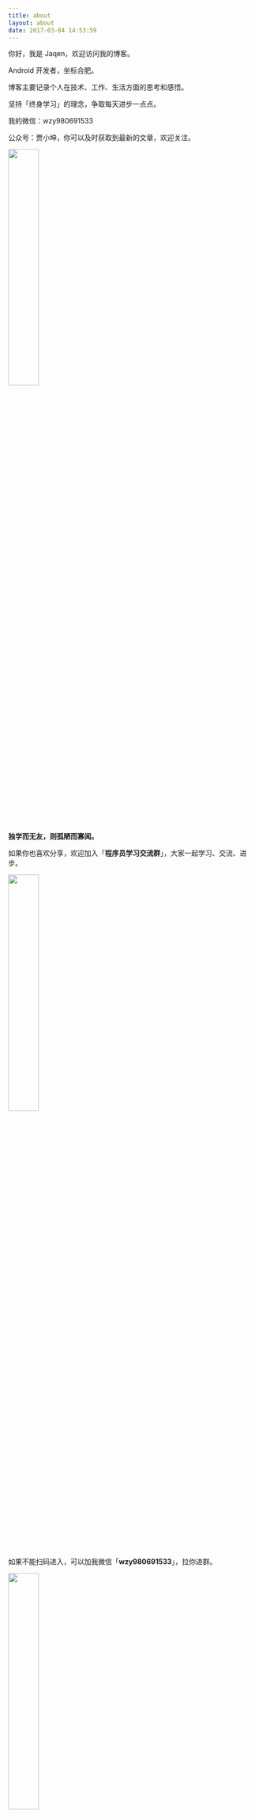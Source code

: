 ```yaml
---
title: about
layout: about
date: 2017-03-04 14:53:59
---
```


你好，我是 Jaqen，欢迎访问我的博客。

Android 开发者，坐标合肥。

博客主要记录个人在技术、工作、生活方面的思考和感悟。

坚持「终身学习」的理念，争取每天进步一点点。

我的微信：wzy980691533

公众号：贾小坤，你可以及时获取到最新的文章，欢迎关注。

<div align="left">
<img src="https://ae01.alicdn.com/kf/H3ae9407095244a319d2df4960604c641H.jpg" width=35%>
</div>

**独学而无友，则孤陋而寡闻。**

如果你也喜欢分享，欢迎加入「**程序员学习交流群**」，大家一起学习、交流、进步。

<div align="left">
<img src="https://ae01.alicdn.com/kf/H668f01ad30084867ba66f566fc6a840at.jpg" width=35%>
</div>

如果不能扫码进入，可以加我微信「**wzy980691533**」，拉你进群。

<div align="left">
<img src="https://ae01.alicdn.com/kf/Hcfed3dcd32cd46d9bb2f977fd6f5c5ef2.jpg" width=35%>
</div>

